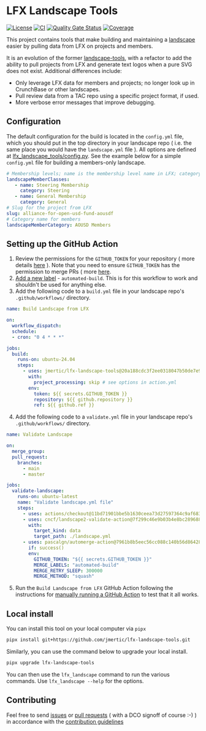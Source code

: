 # LFX Landscape Tools

[![License](https://img.shields.io/github/license/jmertic/lfx-landscape-tools)](LICENSE)
[![CI](https://github.com/jmertic/lfx-landscape-tools/workflows/CI/badge.svg)](https://github.com/jmertic/lfx-landscape-tools/actions?query=workflow%3ACI+branch%3Amain)
[![Quality Gate Status](https://sonarcloud.io/api/project_badges/measure?project=jmertic_lfx-landscape-tools&metric=alert_status)](https://sonarcloud.io/summary/new_code?id=jmertic_lfx-landscape-tools)
[![Coverage](https://sonarcloud.io/api/project_badges/measure?project=jmertic_lfx-landscape-tools&metric=coverage)](https://sonarcloud.io/summary/new_code?id=jmertic_lfx-landscape-tools)

This project contains tools that make building and maintaining a [landscape](https://github.com/cncf/landscapeapp) easier by pulling data from LFX on projects and members. 

It is an evolution of the former [landscape-tools](https://github.com/jmertic/landscape-tools), with a refactor to add the ability to pull projects from LFX and generate text logos when a pure SVG does not exist. Additional differences include:

- Only leverage LFX data for members and projects; no longer look up in CrunchBase or other landscapes.
- Pull review data from a TAC repo using a specific project format, if used.
- More verbose error messages that improve debugging.

## Configuration

The default configuration for the build is located in the `config.yml` file, which you should put in the top directory in your landscape repo ( i.e. the same place you would have the `landscape.yml` file ). All options are defined at [lfx_landscape_tools/config.py](lfx_landscape_tools/config.py). See the example below for a simple `config.yml` file for building a members-only landscape.

```yaml
# Membership levels; name is the membership level name in LFX; category is the matching subcategory name in the landscape
landscapeMemberClasses: 
   - name: Steering Membership
     category: Steering
   - name: General Membership
     category: General
# Slug for the project from LFX
slug: alliance-for-open-usd-fund-aousdf
# Category name for members
landscapeMemberCategory: AOUSD Members
```

## Setting up the GitHub Action

1) Review the permissions for the `GITHUB_TOKEN` for your repository ( more details [here](https://docs.github.com/en/actions/security-for-github-actions/security-guides/automatic-token-authentication#permissions-for-the-github_token) ). Note that you need to ensure `GITHUB_TOKEN` has the permission to merge PRs ( more [here](https://docs.github.com/en/organizations/managing-organization-settings/disabling-or-limiting-github-actions-for-your-organization#preventing-github-actions-from-creating-or-approving-pull-requests).
2) [Add a new label](https://docs.github.com/en/github/managing-your-work-on-github/managing-labels#creating-a-label) - `automated-build`. This is for this workflow to work and shouldn't be used for anything else.
3) Add the following code to a `build.yml` file in your landscape repo's `.github/workflows/` directory.

```yaml
name: Build Landscape from LFX

on:
  workflow_dispatch:
  schedule:
  - cron: "0 4 * * *"

jobs:
  build:
    runs-on: ubuntu-24.04
    steps:
      - uses: jmertic/lfx-landscape-tools@20a188cdc3f2ee0318047b50de7e9b75b8f48268 # 20250528
        with:
          project_processing: skip # see options in action.yml
        env:
          token: ${{ secrets.GITHUB_TOKEN }}
          repository: ${{ github.repository }}
          ref: ${{ github.ref }}
```
4) Add the following code to a `validate.yml` file in your landscape repo's `.github/workflows/` directory.
```yaml
name: Validate Landscape

on:
  merge_group:
  pull_request:
    branches:
      - main
      - master

jobs:
  validate-landscape:
    runs-on: ubuntu-latest
    name: "Validate landscape.yml file"
    steps:
      - uses: actions/checkout@11bd71901bbe5b1630ceea73d27597364c9af683 # v4.2.2
      - uses: cncf/landscape2-validate-action@7f299c46e9b03b4e8bc2896882734fb0b0756b37 # v2.0.0
        with:
          target_kind: data
          target_path: ./landscape.yml
      - uses: pascalgn/automerge-action@7961b8b5eec56cc088c140b56d864285eabd3f67 # v0.16.4
        if: success()
        env:
          GITHUB_TOKEN: "${{ secrets.GITHUB_TOKEN }}"
          MERGE_LABELS: "automated-build"
          MERGE_RETRY_SLEEP: 300000
          MERGE_METHOD: "squash"
```
5) Run the `Build Landscape from LFX` GitHub Action following the instructions for [manually running a GitHub Action](https://docs.github.com/en/actions/managing-workflow-runs-and-deployments/managing-workflow-runs/manually-running-a-workflow) to test that it all works.

## Local install

You can install this tool on your local computer via `pipx`

```bash
pipx install git+https://github.com/jmertic/lfx-landscape-tools.git
```

Similarly, you can use the command below to upgrade your local install.

```bash
pipx upgrade lfx-landscape-tools
```

You can then use the `lfx_landscape` command to run the various commands. Use `lfx_landscape --help` for the options.

## Contributing

Feel free to send [issues](/issues) or [pull requests](/pulls) ( with a DCO signoff of course :-) ) in accordance with the [contribution guidelines](CONTRIBUTING.md)

